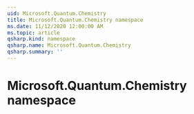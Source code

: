 ```yaml
---
uid: Microsoft.Quantum.Chemistry
title: Microsoft.Quantum.Chemistry namespace
ms.date: 11/12/2020 12:00:00 AM
ms.topic: article
qsharp.kind: namespace
qsharp.name: Microsoft.Quantum.Chemistry
qsharp.summary: ''
---
```


# Microsoft.Quantum.Chemistry namespace



